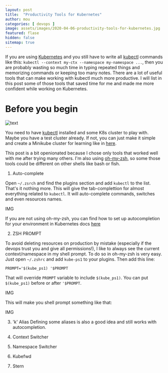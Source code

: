 ```yaml
---
layout: post
title:  "Productivity Tools for Kubernetes"
author: mou
categories: [ devops ]
image: assets/images/2020-04-06-productivity-tools-for-kubernetes.jpg
featured: flase
hidden: false
sitemap: true
---
```

If you are using [Kubernetes]() and you still have to write all [kubectl]() commands like this: `kubectl --context my-ctx --namespace my-namespace ...`, then you are probably wasting so much time in typing repeated things and memorizing commands or keeping too many notes. There are a lot of useful tools that can make working with kubectl much more productive. I will list in this post some of those tools that saved time for me and made me more confident while working on Kubernetes.

[image]: https://lh3.googleusercontent.com/DiI__pBSBd5EkZawmRaORMIG3QkcKxfV8Fuf19DMlvLG6Pr6foGdkfqjhzioAKcUAo2nmihDsPz4dMhnotp6DM6yvtFsNVSO8TdBSdI6JcrhDidfyTf3Mm_2opH6pv8YC3ANhEpO7AAnigxBoslV5jSHZ6Wk99ZNL-Ff1UfM1hK_SpcpRhRmPooQk2O20l6TRdBymrQ-JOA7Z7Noy-o4_18nVBa-6W4x3Cb8ACVJdZ2ddA9EY9XbMCqwEWX6hR61sqLWt9TbheyHjzVqImyqTnl9nwBG5EnTYm7Ecsc29nTFoDvFE1XhrS6n6GroFHfw4IvWejDmpq3O6OYhVtvM2JyPEzVk_zkKv1PTj6xs3nIpA9qu0x6hqXgKIAiLVvTKSIGLNzfnvEjCuRXCcyFi45IHfrIZlmIOnvAF7V1pDBMxrjQLTUEwgOZBxnR62LAmndABjt84ZIjNhrrhTRD9UhcFWX5I81UdN3x3-BgQg_DLCPfOyfpT9yBVvQ4Q1XGZXlDMlG7iKcdeYBf3t9NlwsFG8gF2UrpVvEstYRfi5lxacpEKqlkrCIXkNi-R5PjXmUuWXyH5sOObmUR-KERPrnJm3D7tcXpiGYZSYA3RJizwQkO5I4D4MPMg7oV3LW38udTk2JxpWNMWXttbNNmR9up7ElKaKMwW22Tkh7gXDnNevaUogv04e7iJTmvycNI=w1254-h941-no?authuser=0 "image1"

# Before you begin

![text][image]

You need to have [kubectl]() installed and some K8s cluster to play with. Maybe you have a test cluster already. If not, you can just make it simple and create a Minikube cluster for learning like in [here](https://kubernetes.io/docs/setup/learning-environment/minikube/).

This post is a bit openionated because I chose only tools that worked well with me after trying many others. I'm also using [oh-my-zsh](), so some those tools could be different on other shells like bash or fish.


1. Auto-complete

Open `~/.zsrch` and find the plugins section and add `kubectl` to the list. That's it nothing more. This will give the tab-complettion for almost everything related to `kubectl`. It will auto-complete commands, switches and even resources names.

IMG

If you are not using oh-my-zsh, you can find how to set up autocompletion for your environment in Kubernetes docs [here](https://kubernetes.io/docs/tasks/tools/install-kubectl/#enabling-shell-autocompletion)

2. ZSH PROMPT

To avoid deleting resources on production by mistake (especially if the devops trust you and give all permissions!), I like to always see the current context/namespace in my shell prompt. To do so in oh-my-zsh is very easy. Just open `~/.zshrc` and add `kube-ps1` to your plugins. Then add this line:

```
PROMPT='$(kube_ps1) '$PROMPT
```

That will override `PROMPT` variable to include `$(kube_ps1)`. You can put `$(kube_ps1)` before or after `'$PROMPT`.

IMG

This will make you shell prompt something like that:

IMG

3. 'k' Alias
Defining some aliases is also a good idea and still works with autocompletion. 

4. Context Switcher
5. Namespace Switcher
6. Kubefwd
7. Stern
